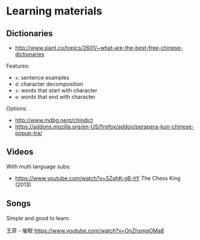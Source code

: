 # Learning materials

## Dictionaries

- <http://www.slant.co/topics/2601/~what-are-the-best-free-chinese-dictionaries>

Features:

- `x`: sentence examples
- `d`: character decomposition
- `s`: words that start with character
- `e`: words that end with character

Options:

- <http://www.mdbg.nent/chindict>
- <https://addons.mozilla.org/en-US/firefox/addon/perapera-kun-chinese-popup-tra/>

## Videos

With multi language subs:

-   <https://www.youtube.com/watch?v=SZqhK-gB-hY> The Chess King (2013)

## Songs

Simple and good to learn.

王菲 - 催眠 https://www.youtube.com/watch?v=OnZhsmqOMa8

